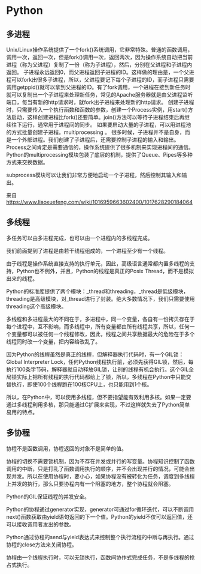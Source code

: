 # Python

## 多进程

Unix/Linux操作系统提供了一个fork()系统调用，它非常特殊。普通的函数调用，调用一次，返回一次，但是fork()调用一次，返回两次，因为操作系统自动把当前进程（称为父进程）复制了一份（称为子进程），然后，分别在父进程和子进程内返回。
子进程永远返回0，而父进程返回子进程的ID。这样做的理由是，一个父进程可以fork出很多子进程，所以，父进程要记下每个子进程的ID，而子进程只需要调用getppid()就可以拿到父进程的ID。有了fork调用，一个进程在接到新任务时就可以复制出一个子进程来处理新任务，常见的Apache服务器就是由父进程监听端口，每当有新的http请求时，就fork出子进程来处理新的http请求。
创建子进程时，只需要传入一个执行函数和函数的参数，创建一个Process实例，用start()方法启动，这样创建进程比fork()还要简单。join()方法可以等待子进程结束后再继续往下运行，通常用于进程间的同步。
如果要启动大量的子进程，可以用进程池的方式批量创建子进程。multiprocessing 。
很多时候，子进程并不是自身，而是一个外部进程。我们创建了子进程后，还需要控制子进程的输入和输出。
Process之间肯定是需要通信的，操作系统提供了很多机制来实现进程间的通信。Python的multiprocessing模块包装了底层的机制，提供了Queue、Pipes等多种方式来交换数据。

subprocess模块可以让我们非常方便地启动一个子进程，然后控制其输入和输出。

来自 <https://www.liaoxuefeng.com/wiki/1016959663602400/1017628290184064> 

## 多线程

多任务可以由多进程完成，也可以由一个进程内的多线程完成。

我们前面提到了进程是由若干线程组成的，一个进程至少有一个线程。

由于线程是操作系统直接支持的执行单元，因此，高级语言通常都内置多线程的支持，Python也不例外，并且，Python的线程是真正的Posix Thread，而不是模拟出来的线程。

Python的标准库提供了两个模块：_thread和threading，_thread是低级模块，threading是高级模块，对_thread进行了封装。绝大多数情况下，我们只需要使用threading这个高级模块。

多线程和多进程最大的不同在于，多进程中，同一个变量，各自有一份拷贝存在于每个进程中，互不影响，而多线程中，所有变量都由所有线程共享，所以，任何一个变量都可以被任何一个线程修改，因此，线程之间共享数据最大的危险在于多个线程同时改一个变量，把内容给改乱了。

因为Python的线程虽然是真正的线程，但解释器执行代码时，有一个GIL锁：Global Interpreter Lock，任何Python线程执行前，必须先获得GIL锁，然后，每执行100条字节码，解释器就自动释放GIL锁，让别的线程有机会执行。这个GIL全局锁实际上把所有线程的执行代码都给上了锁，所以，多线程在Python中只能交替执行，即使100个线程跑在100核CPU上，也只能用到1个核。

所以，在Python中，可以使用多线程，但不要指望能有效利用多核。如果一定要通过多线程利用多核，那只能通过C扩展来实现，不过这样就失去了Python简单易用的特点。

## 多协程

协程不是函数调用，协程返回的对象不是简单的值。

协程的切换不需要锁机制，因为不存在并发或并行的写变量。协程知识控制了函数调用的中断，只是打乱了函数调用执行的顺序，并不会出现并行的情况，可能会出现并发。所以在使用协程时，要小心，如果协程没有被转化为任务，调度到多线程上并发的执行，那么只要协程内有一个阻塞的地方，整个协程就会阻塞。

Python的GIL保证线程的并发安全。

Python的协程通过generator实现，generator可通过for循环迭代，可以不断调用next()函数获取由yield语句返回的下一个值。Python的yield不仅可以返回值，还可以接收调用者发出的参数。

Python通过协程的send与yield表达式来控制整个执行流程的中断与再执行。通过协程的close方法来关闭协程。

协程由一个线程执行时，可以无锁执行，函数间协作式完成任务，不是多线程的抢占式执行。
